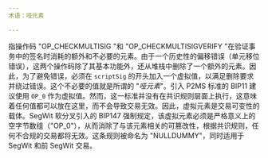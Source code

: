 ```yaml
---
术语：哑元素

---
```

指操作码 "OP_CHECKMULTISIG "和 "OP_CHECKMULTISIGVERIFY "在验证事务中的签名时消耗的额外和不必要的元素。由于一个历史性的偏移错误（单元移位错误），这两个操作码除了其基本功能外，还从堆栈中删除了一个额外的元素。因此，为了避免错误，必须在 `scriptSig` 的开头加入一个虚拟值，以满足删除要求并绕过错误。这个不必要的值就是所谓的 "*哑元素*"。引入 P2MS 标准的 BIP11 建议使用 `OP_0` 作为虚拟值。然而，这一标准并没有在共识规则层面上执行，这意味着任何值都可以放在这里，而不会导致交易无效。因此，虚拟元素是交易可变性的载体。SegWit 软分叉引入的 BIP147 强制规定，该虚拟元素必须是严格意义上的空字节数组（"OP_0"），从而消除了与该元素相关的可篡改性，根据共识规则，任何不合规的交易都将无效。这条规则被命名为 "NULLDUMMY"，同时适用于 SegWit 和前 SegWit 交易。